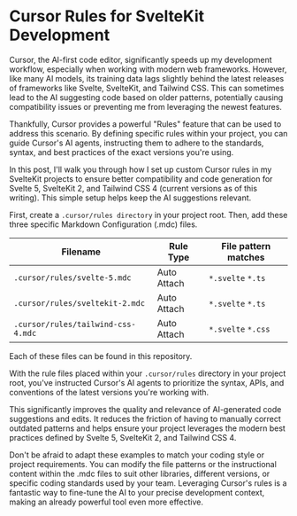 # Cursor Rules for SvelteKit Development

Cursor, the AI-first code editor, significantly speeds up my development workflow, especially when working with modern web frameworks. However, like many AI models, its training data lags slightly behind the latest releases of frameworks like Svelte, SvelteKit, and Tailwind CSS. This can sometimes lead to the AI suggesting code based on older patterns, potentially causing compatibility issues or preventing me from leveraging the newest features.

Thankfully, Cursor provides a powerful "Rules" feature that can be used to address this scenario. By defining specific rules within your project, you can guide Cursor's AI agents, instructing them to adhere to the standards, syntax, and best practices of the exact versions you're using.

In this post, I'll walk you through how I set up custom Cursor rules in my SvelteKit projects to ensure better compatibility and code generation for Svelte 5, SvelteKit 2, and Tailwind CSS 4 (current versions as of this writing). This simple setup helps keep the AI suggestions relevant.

First, create a `.cursor/rules directory` in your project root. Then, add these three specific Markdown Configuration (.mdc) files.

| Filename                           | Rule Type   | File pattern matches |
|------------------------------------|-------------|----------------------|
| `.cursor/rules/svelte-5.mdc`       | Auto Attach | `*.svelte` `*.ts`    |
| `.cursor/rules/sveltekit-2.mdc`    | Auto Attach | `*.svelte` `*.ts`    |
| `.cursor/rules/tailwind-css-4.mdc` | Auto Attach | `*.svelte` `*.css`   |

Each of these files can be found in this repository.

With the rule files placed within your `.cursor/rules` directory in your project root, you've instructed Cursor's AI agents to prioritize the syntax, APIs, and conventions of the latest versions you're working with.

This significantly improves the quality and relevance of AI-generated code suggestions and edits. It reduces the friction of having to manually correct outdated patterns and helps ensure your project leverages the modern best practices defined by Svelte 5, SvelteKit 2, and Tailwind CSS 4.

Don't be afraid to adapt these examples to match your coding style or project requirements. You can modify the file patterns or the instructional content within the .mdc files to suit other libraries, different versions, or specific coding standards used by your team. Leveraging Cursor's rules is a fantastic way to fine-tune the AI to your precise development context, making an already powerful tool even more effective.
